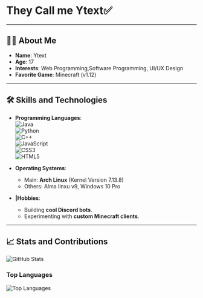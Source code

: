 # They Call me **Ytext**✅
---

## 🧑‍💻 **About Me**
- **Name**: Ytext
- **Age**: 17
- **Interests**: Web Programming,Software Programming, UI/UX Design
- **Favorite Game**: Minecraft (v1.12)

---

## 🛠️ **Skills and Technologies**
- **Programming Languages**:  
  ![Java](https://img.shields.io/badge/Java-%23ED8B00.svg?style=for-the-badge&logo=java&logoColor=white)  
  ![Python](https://img.shields.io/badge/Python-%233776AB.svg?style=for-the-badge&logo=python&logoColor=white)  
  ![C++](https://img.shields.io/badge/C++-%2300599C.svg?style=for-the-badge&logo=c%2B%2B&logoColor=white)  
  ![JavaScript](https://img.shields.io/badge/JavaScript-%23F7DF1E.svg?style=for-the-badge&logo=javascript&logoColor=black)  
  ![CSS3](https://img.shields.io/badge/CSS3-%23332.svg?style=for-the-badge&logo=css3&logoColor=white)  
  ![HTML5](https://img.shields.io/badge/HTML5-%23E34F26.svg?style=for-the-badge&logo=html5&logoColor=white)

- **Operating Systems**:  
  - Main: **Arch Linux** (Kernel Version 7.13.8)  
  - Others: Alma linxu v9, Windows 10 Pro

- **|Hobbies**:  
  - Building **cool Discord bots**.  
  - Experimenting with **custom Minecraft clients**.  

---

## 📈 **Stats and Contributions**
![GitHub Stats](https://github-readme-stats.vercel.app/api?username=sudoYtext&show_icons=true&theme=radical)  

### Top Languages
![Top Languages](https://github-readme-stats.vercel.app/api/top-langs/?username=sudoytext&layout=compact&theme=radical)
